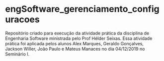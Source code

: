 # engSoftware_gerenciamento_configuracoes
Repositório criado para execução da atividade prática da disciplina de Engenharia Software ministrada pelo Prof Hélder Seixas. 
Essa atividade prática foi aplicada pelos alunos Alex Marques, Geraldo Gonçalves, Jackson Willer, João Paulo e Mateus Manaces no dia 04/12/2019 no Seminário I.
